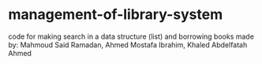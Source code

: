 # management-of-library-system
code for making search in a data structure (list) and borrowing books 
made by: Mahmoud Said Ramadan,
         Ahmed Mostafa Ibrahim,
         Khaled Abdelfatah Ahmed
